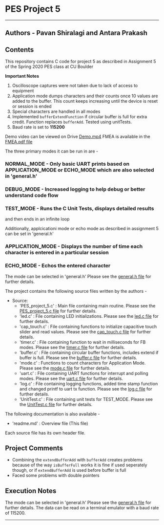 # PES Project 5
----------------------------------------------------------------------------------------------------------------------------------------------------

## Authors - Pavan Shiralagi and Antara Prakash

## Contents

This repository contains C code for project 5 as described in Assignment 5 of the Spring 2020 PES class at CU Boulder

**Important Notes**
1. Oscilloscope captures were not taken due to lack of access to equipment
2. Application mode dumps characters and their counts once 10 values are added to the buffer. This count keeps increasing until the device is reset or session is ended
3. Special characters are handled in all modes
4. Implemented `bufferExtendFunction` if circular buffer is full for extra credit. Function replaces `bufferAdd`. Tested using unitTests.
5. Baud rate is set to **115200**


Demo video can be viewed on Drive [Demo.mp4](https://drive.google.com/drive/folders/1Vx6lowz5C3nJvHKWkffDN4oPMSB9GWGV?usp=sharing "Demo Video link")
FMEA is available in the [FMEA.pdf file](./doc/FMEA.pdf)

The three primary modes it can be run in are - 
### NORMAL_MODE - Only basic UART prints based on APPLICATION_MODE or ECHO_MODE which are also selected in 'general.h'
### DEBUG_MODE - Increased logging to help debug or better understand code flow
### TEST_MODE - Runs the C Unit Tests, displays detailed results
 and then ends in an infinite loop

Additionally, applcicationi mode or echo mode as described in assignment 5 can be set in 'general.h'
### APPLICATION_MODE - Displays the number of time each character is entered in a particular session
### ECHO_MODE - Echos the entered character

The mode can be selected in 'general.h' 
Please see the [general.h file](./source/general.h) for further details.

The project contains the following source files written by the authors -
- Source:
	- 'PES_project_5.c' : Main file containing main routine. 
Please see the [PES_project_5.c file](./source/PES_project_5.c) for further details.
	- 'led.c' : File containing LED initializations. 
Please see the [led.c file](./source/led.c) for further details.
	- 'cap_touch.c'	: File containing functions to initialize capacitive touch slider and read values. 
Please see the [cap_touch.c file](./source/cap_touch.c) for further details.
	- 'timer.c' : File containing function to wait in milliseconds for FB modes. 
Please see the [timer.c file](./source/timer.c) for further details.
	- 'buffer.c' : File containing circular buffer functions, includes extend if buffer is full. 
Please see the [buffer.c file](./source/buffer.c) for further details.
	- 'mode.c' : Functions to count characters for Application Mode. 
Please see the [mode.c file](./source/mode.c) for further details.
	- 'uart.c' : File containing UART functions for interrupt and polling modes. 
Please see the [uart.c file](./source/uart.c) for further details.
	- 'log.c' : File containing logging functions, added time stamp function and changed printf to uart tx function. 
Please see the [log.c file](./source/log.c) for further details.
	- 'UnitTest.c' : File containing unit tests for TEST_MODE. 
Please see the [UnitTest.c file](./source/UnitTest.c) for further details.

The following documentation is also available - 
- 'readme.md' : Overview file (This file)

Each source file has its own header file.

## Project Comments

- Combining the `extendBufferAdd` with `bufferAdd` creates problems because of the way `isBufferFull` works
  it is fine if used seperately though, or if `extendBufferAdd` is used before buffer is full
- Faced some problems with double pointers

## Execution Notes

The mode can be selected in 'general.h' 
Please see the [general.h file](./source/general.h) for further details.
The data can be read on a terminal emulator with a baud rate of 115200.


-----------------------------------------------------------------------------------------------------------------------------------------------------